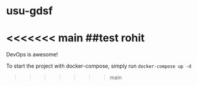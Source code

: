 # usu-gdsf
<<<<<<< main
##test rohit
=======

DevOps is awesome!

To start the project with docker-compose, simply run `docker-compose up -d`
>>>>>>> main

